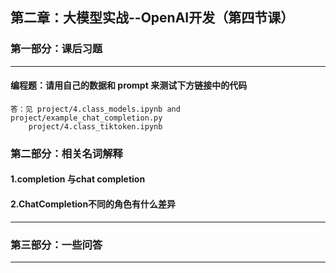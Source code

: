 ## 第二章：大模型实战--OpenAI开发（第四节课）

### 第一部分：课后习题

<hr />

#### 编程题：请用自己的数据和 prompt 来测试下方链接中的代码

```text
答：见 project/4.class_models.ipynb and project/example_chat_completion.py 
    project/4.class_tiktoken.ipynb
```

### 第二部分：相关名词解释
#### 1.completion 与chat completion

#### 2.ChatCompletion不同的角色有什么差异

<hr />

### 第三部分：一些问答

<hr />

